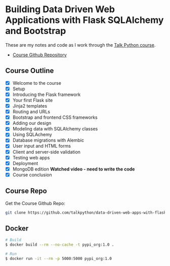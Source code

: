 # Building Data Driven Web Applications with Flask SQLAlchemy and Bootstrap

These are my notes and code as I work through the [Talk Python course].

- [Course Github Repository]

## Course Outline

- [x] Welcome to the course
- [x] Setup
- [x] Introducing the Flask framework
- [x] Your first Flask site
- [x] Jinja2 templates
- [x] Routing and URLs
- [x] Bootstrap and frontend CSS frameworks
- [x] Adding our design
- [x] Modeling data with SQLAlchemy classes
- [x] Using SQLAchemy
- [x] Database migrations with Alembic
- [x] User input and HTML forms
- [x] Client and server-side validation 
- [x] Testing web apps
- [x] Deployment
- [x] MongoDB edition **Watched video - need to write the code**
- [x] Course conclusion

## Course Repo

Get the Course Github Repo:

```sh
git clone https://github.com/talkpython/data-driven-web-apps-with-flask.git zcourse-repo
```

## Docker
```bash
# Build
$ docker build --rm --no-cache -t pypi_org:1.0 .

# Run
$ docker run -it --rm -p 5000:5000 pypi_org:1.0
```

[//]: # (References)

[Talk Python course]: https://training.talkpython.fm/courses/details/building-data-driven-web-applications-in-python-with-flask-sqlalchemy-and-bootstrap
[Course Github Repository]: https://github.com/talkpython/data-driven-web-apps-with-flask
